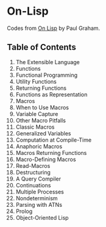 # On-Lisp

Codes from [On Lisp](http://www.paulgraham.com/onlisp.html) by Paul Graham.

## Table of Contents

1. The Extensible Language
2. Functions
3. Functional Programming
4. Utility Functions
5. Returning Functions
6. Functions as Representation
7. Macros
8. When to Use Macros
9. Variable Capture
10. Other Macro Pitfalls
11. Classic Macros
12. Generalized Variables
13. Computation at Compile-Time
14. Anaphoric Macros
15. Macros Returning Functions
16. Macro-Defining Macros
17. Read-Macros
18. Destructuring
19. A Query Compiler
20. Continuations
21. Multiple Processes
22. Nondeterminism
23. Parsing with ATNs
24. Prolog
25. Object-Oriented Lisp
